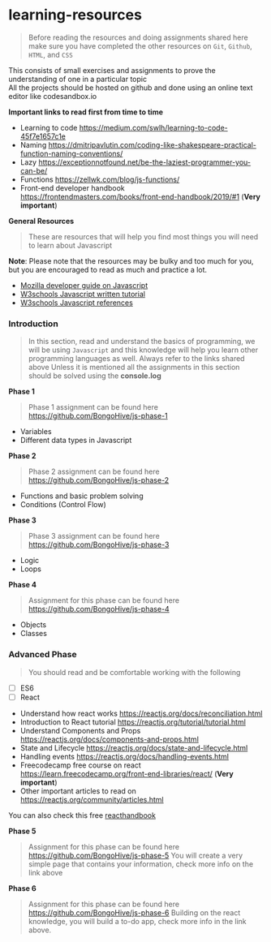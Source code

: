 # learning-resources

> Before reading the resources and doing assignments shared here make sure you have completed the other resources on `Git`, `Github`, `HTML`, and `CSS`

This consists of small exercises and assignments to prove the understanding of one in a particular topic  
All the projects should be hosted on github and done using an online text editor like codesandbox.io

**Important links to read first from time to time**
- Learning to code https://medium.com/swlh/learning-to-code-45f7e1657c1e
- Naming
  https://dmitripavlutin.com/coding-like-shakespeare-practical-function-naming-conventions/
- Lazy
  https://exceptionnotfound.net/be-the-laziest-programmer-you-can-be/
- Functions
https://zellwk.com/blog/js-functions/
- Front-end developer handbook https://frontendmasters.com/books/front-end-handbook/2019/#1 (**Very important**)

**General Resources**
> These are resources that will help you find most things you will need to learn about Javascript    

**Note**: Please note that the resources may be bulky and too much for you, but you are encouraged to read as much and practice a lot.
- [Mozilla developer guide on Javascript](https://developer.mozilla.org/en-US/docs/Web/JavaScript/Guide/Introduction)
- [W3schools Javascript written tutorial](https://www.w3schools.com/js/default.asp) 
- [W3schools Javascript references](https://www.w3schools.com/jsref/default.asp)


### Introduction

> In this section, read and understand the basics of programming, we will be using `Javascript` and this knowledge will help you learn other programming languages as well.
> Always refer to the links shared above 
> Unless it is mentioned all the assignments in this section should be solved using the **console.log**

**Phase 1**
> Phase 1 assignment can be found here https://github.com/BongoHive/js-phase-1

- Variables
- Different data types in Javascript


**Phase 2**
> Phase 2 assignment can be found here https://github.com/BongoHive/js-phase-2 

- Functions and basic problem solving
- Conditions (Control Flow)

**Phase 3**
> Phase 3 assignment can be found here https://github.com/BongoHive/js-phase-3

- Logic
- Loops


**Phase 4**
> Assignment for this phase can be found here https://github.com/BongoHive/js-phase-4

- Objects
- Classes

### Advanced Phase
> You should read and be comfortable working with the following

- [ ] ES6
- [ ] React

* Understand how react works https://reactjs.org/docs/reconciliation.html
* Introduction to React tutorial https://reactjs.org/tutorial/tutorial.html 
* Understand Components and Props https://reactjs.org/docs/components-and-props.html  
* State and Lifecycle https://reactjs.org/docs/state-and-lifecycle.html  
* Handling events  https://reactjs.org/docs/handling-events.html  
* Freecodecamp free course on react https://learn.freecodecamp.org/front-end-libraries/react/ (**Very important**)
* Other important articles to read on https://reactjs.org/community/articles.html

You can also check this free [reacthandbook](https://reacthandbook.com/)

**Phase 5**
> Assignment for this phase can be found here https://github.com/BongoHive/js-phase-5
You will create a very simple page that contains your information, check more info on the link above


**Phase 6**
> Assignment for this phase can be found here https://github.com/BongoHive/js-phase-6
Building on the react knowledge, you will build a to-do app, check more info in the link above.



